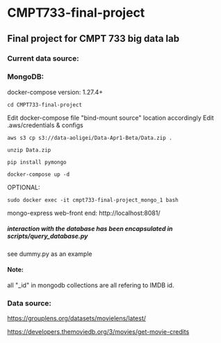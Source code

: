 # CMPT733-final-project

## Final project for CMPT 733 big data lab

### Current data source:

### MongoDB:

docker-compose version: 1.27.4+
```
cd CMPT733-final-project
```
Edit docker-compose file "bind-mount source" location accordingly
Edit .aws/credentials & configs
```
aws s3 cp s3://data-aoligei/Data-Apr1-Beta/Data.zip .
```

```
unzip Data.zip
```
```
pip install pymongo
```
```
docker-compose up -d
```
OPTIONAL: 
```
sudo docker exec -it cmpt733-final-project_mongo_1 bash
```
mongo-express web-front end: http://localhost:8081/

##### interaction with the database has been encapsulated in scripts/query_database.py
see dummy.py as an example

#### Note:
all "\_id" in mongodb collections are all refering to IMDB id.

### Data source:
https://grouplens.org/datasets/movielens/latest/

https://developers.themoviedb.org/3/movies/get-movie-credits